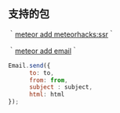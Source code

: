 ## 支持的包

｀[meteor add meteorhacks:ssr](https://github.com/meteorhacks/meteor-ssr)｀

｀[meteor add email](http://docs.meteor.com/api/email.html)｀
```javascript
Email.send({
      to: to,
      from: from,
      subject : subject,
      html: html
});

```
